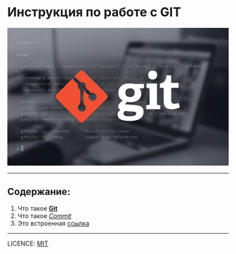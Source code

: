 # Инструкция по работе с GIT

![](./assets/git-1.png)

---

## **Содержание**:

1. Что такое [**Git**](./git.md)
2. Что такое [*Commit*](./commit.md)
3. Это встроенная [ссылка](https://javarush.ru/groups/posts/2683-nachalo-rabotih-s-git-podrobnihy-gayd-dlja-novichkov)





---
LICENCE: [MIT](./license.md)


